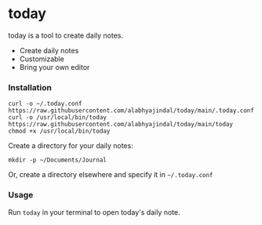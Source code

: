 # today

today is a tool to create daily notes.

- Create daily notes
- Customizable
- Bring your own editor

### Installation

```
curl -o ~/.today.conf https://raw.githubusercontent.com/alabhyajindal/today/main/.today.conf
curl -o /usr/local/bin/today https://raw.githubusercontent.com/alabhyajindal/today/main/today
chmod +x /usr/local/bin/today
```

Create a directory for your daily notes:

```
mkdir -p ~/Documents/Journal
```

Or, create a directory elsewhere and specify it in `~/.today.conf`


### Usage

Run `today` in your terminal to open today's daily note.

